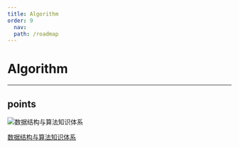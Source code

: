 ```yaml
---
title: Algorithm
order: 9
  nav:
  path: /roadmap
---
```


# Algorithm

---

## points

![数据结构与算法知识体系](https://cdn.jsdelivr.net/gh/TheFirstSunday/gallery@main/images/Algorithm.png)

[数据结构与算法知识体系](https://www.processon.com/view/link/60c9c55ef346fb12b8f45e59#map)
